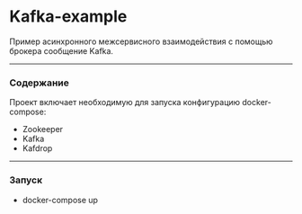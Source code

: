 # Kafka-example
Пример асинхронного межсервисного взаимодействия с помощью брокера сообщение Kafka.
___

### Содержание
Проект включает необходимую для запуска конфигурацию docker-compose:
* Zookeeper
* Kafka
* Kafdrop
___

### Запуск
* docker-compose up

